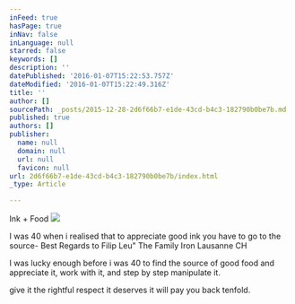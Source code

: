 ```yaml
---
inFeed: true
hasPage: true
inNav: false
inLanguage: null
starred: false
keywords: []
description: ''
datePublished: '2016-01-07T15:22:53.757Z'
dateModified: '2016-01-07T15:22:49.316Z'
title: ''
author: []
sourcePath: _posts/2015-12-28-2d6f66b7-e1de-43cd-b4c3-182790b0be7b.md
published: true
authors: []
publisher:
  name: null
  domain: null
  url: null
  favicon: null
url: 2d6f66b7-e1de-43cd-b4c3-182790b0be7b/index.html
_type: Article

---
```

Ink + Food
![](https://the-grid-user-content.s3-us-west-2.amazonaws.com/c66e403a-1385-47e2-806c-4677d705afc1.jpg)

I was 40 when i realised that to appreciate good ink you have to go to the source- Best Regards to Filip Leu" The Family Iron Lausanne CH

I was lucky enough  before i was 40  to find the source of good food and appreciate it, work with it, and step by step manipulate it.

give it the rightful respect it deserves it will pay you back tenfold.